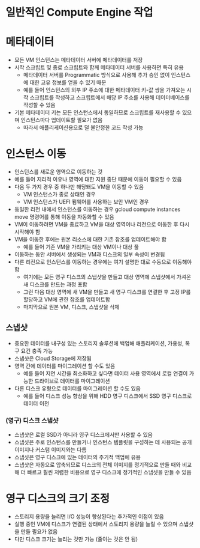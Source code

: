 # 일반적인 Compute Engine 작업

# 메타데이터

- 모든 VM 인스턴스는 메타데이터 서버에 메타데이터를 저장
- 시작 스크립트 및 종료 스크립트와 함께 메타데이터 서버를 사용하면 특히 유용
    - 메타데이터 서버를 Programmatic 방식으로 사용해 추가 승인 없이 인스턴스에 대한 고유 정보를 얻을 수 있기 때문
    - 예를 들어 인스턴스의 외부 IP 주소에 대한 메타데이터 키-값 쌍을 가져오는 시작 스크립트를 작성하고 스크립트에서 해당 IP 주소를 사용해 데이터베이스를 작성할 수 있음
- 기본 메타데이터 키는 모든 인스턴스에서 동일하므로 스크립트를 재사용할 수 있으며 인스턴스마다 업데이트할 필요가 없음
    - 따라서 애플리케이션용으로 덜 불안정한 코드 작성 가능

# 인스턴스 이동

- 인스턴스를 새로운 영역으로 이동하는 것
- 예를 들어 지리적 이유나 영역에 대한 지원 중단 때문에 이동이 필요할 수 있음
- 다음 두 가지 경우 중 하나만 해당돼도 VM을 이동할 수 있음
    - VM 인스턴스가 종료 상태인 경우
    - VM 인스턴스가 UEFI 펌웨어를 사용하는 보안 VM인 경우
- 동일한 리전 내에서 인스턴스를 이동하는 경우 gcloud compute instances move 명령어를 통해 이동을 자동화할 수 있음
- VM이 이동하려면 VM을 종료하고 VM을 대상 영역이나 리전으로 이동한 후 다시 시작해야 함
- VM을 이동한 후에는 원본 리소스에 대한 기존 참조를 업데이트해야 함
    - 예를 들어 기존 VM을 가리키는 대상 VM이나 대상 풀
- 이동하는 동안 서버에서 생성되는 VM과 디스크의 일부 속성이 변경됨
- 다른 리전으로 인스턴스를 이동하는 경우에는 여기 설명한 대로 수동으로 이동해야 함
    - 여기에는 모든 영구 디스크의 스냅샷을 만들고 대상 영역에 스냅샷에서 가셔온 새 디스크를 만드는 과정 포함
    - 그런 다음 대상 영역에 새 VM을 만들고 새 영구 디스크를 연결한 후 고정 IP를 할당하고 VM에 관한 참조를 업데이트함
    - 마지막으로 원본 VM, 디스크, 스냅샷을 삭제

## 스냅샷

- 중요한 데이터를 내구성 있는 스토리지 솔루션에 백업해 애플리케이션, 가용성, 복구 요건 충족 가능
- 스냅샷은 Cloud Storage에 저장됨
- 영역 간에 데이터를 마이그레이션 할 수도 있음
    - 예를 들어 지연 시간을 최소화하고 싶다면 데이터 사용 영역에서 로컬 연결이 가능한 드라이브로 데이터를 마이그레이션
- 다른 디스크 유형으로 데이터를 마이그레이션 할 수도 있음
    - 예를 들어 디스크 성능 향상을 위해 HDD 영구 디스크에서 SSD 영구 디스크로 데이터 이전

### (영구) 디스크 스냅샷

- 스냅샷은 로컬 SSD가 아니라 영구 디스크에서만 사용할 수 있음
- 스냅샷은 주로 인스턴스를 만들거나 인스턴스 템플릿을 구성하는 데 사용되는 공개 이미지나 커스텀 이미지와는 다름
- 스냅샷은 영구 디스크에 있는 데이터의 주기적 백업에 유용
- 스냅샷은 자동으로 압축되므로 디스크의 전체 이미지를 정기적으로 만들 때와 비교해 더 빠르고 훨씬 저렴한 비용으로 영구 디스크에 정기적인 스냅샷을 만들 수 있음

# 영구 디스크의 크기 조정

- 스토리지 용량을 늘리면 I/O 성능이 향상된다는 추가적인 이점이 있음
- 실행 중인 VM에 디스크가 연결된 상태에서 스토리지 용량을 늘릴 수 있으며 스냅샷을 만들 필요가 없음
- 다만 디스크 크기는 늘리는 것만 가능 (줄이는 것은 안 됨)